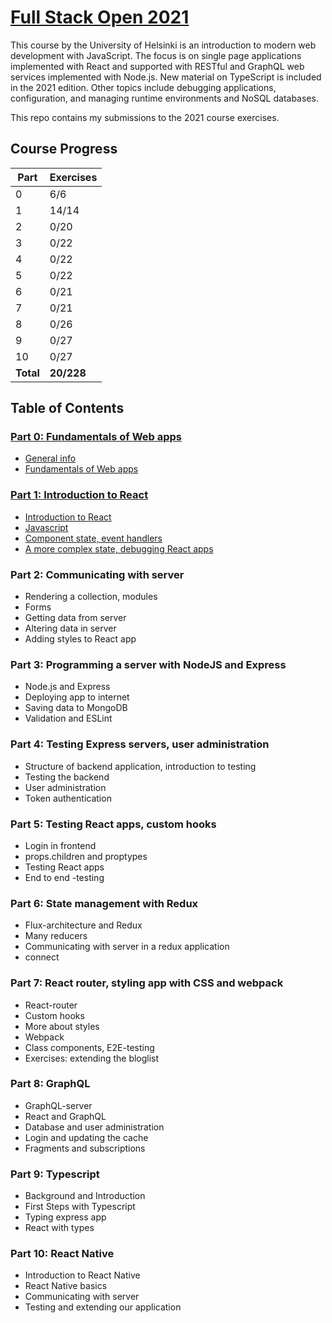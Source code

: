 # [Full Stack Open 2021](https://fullstackopen.com/en/ "Full Stack Open 2021 Homepage")

This course by the University of Helsinki is an introduction to modern web
development with JavaScript. The focus is on single page applications
implemented with React and supported with RESTful and GraphQL web services
implemented with Node.js. New material on TypeScript is included in the 2021
edition. Other topics include debugging applications, configuration, and
managing runtime environments and NoSQL databases.

This repo contains my submissions to the 2021 course exercises.

## Course Progress

| Part      | Exercises  |
| --------- | ---------- |
| 0         | 6/6        |
| 1         | 14/14      |
| 2         | 0/20       |
| 3         | 0/22       |
| 4         | 0/22       |
| 5         | 0/22       |
| 6         | 0/21       |
| 7         | 0/21       |
| 8         | 0/26       |
| 9         | 0/27       |
| 10        | 0/27       |
| **Total** | **20/228** |

## Table of Contents

### [Part 0: Fundamentals of Web apps](https://fullstackopen.com/en/part0)

- [General info](https://fullstackopen.com/en/part0/general_info)
- [Fundamentals of Web apps](https://fullstackopen.com/en/part0/fundamentals_of_web_apps)

### [Part 1: Introduction to React](https://fullstackopen.com/en/part1)

- [Introduction to React](https://fullstackopen.com/en/part1/introduction_to_react)
- [Javascript](https://fullstackopen.com/en/part1/java_script)
- [Component state, event handlers](https://fullstackopen.com/en/part1/component_state_event_handlers)
- [A more complex state, debugging React apps](https://fullstackopen.com/en/part1/a_more_complex_state_debugging_react_apps)

### Part 2: Communicating with server

- Rendering a collection, modules
- Forms
- Getting data from server
- Altering data in server
- Adding styles to React app

### Part 3: Programming a server with NodeJS and Express

- Node.js and Express
- Deploying app to internet
- Saving data to MongoDB
- Validation and ESLint

### Part 4: Testing Express servers, user administration

- Structure of backend application, introduction to testing
- Testing the backend
- User administration
- Token authentication

### Part 5: Testing React apps, custom hooks

- Login in frontend
- props.children and proptypes
- Testing React apps
- End to end -testing

### Part 6: State management with Redux

- Flux-architecture and Redux
- Many reducers
- Communicating with server in a redux application
- connect

### Part 7: React router, styling app with CSS and webpack

- React-router
- Custom hooks
- More about styles
- Webpack
- Class components, E2E-testing
- Exercises: extending the bloglist

### Part 8: GraphQL

- GraphQL-server
- React and GraphQL
- Database and user administration
- Login and updating the cache
- Fragments and subscriptions

### Part 9: Typescript

- Background and Introduction
- First Steps with Typescript
- Typing express app
- React with types

### Part 10: React Native

- Introduction to React Native
- React Native basics
- Communicating with server
- Testing and extending our application
